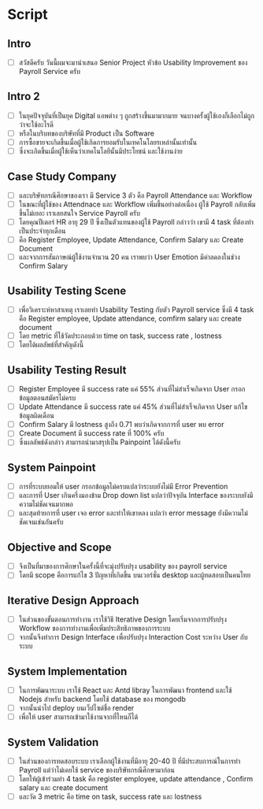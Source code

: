 # Script

## Intro

- [ ] สวัสดีครับ วันนี้ผมจะมานำเสนอ Senior Project หัวข้อ Usability Improvement ของ Payroll Service ครับ

## Intro 2

- [ ] ในยุคปัจจุบันที่เป็นยุค Digital แอพต่าง ๆ ถูกสร้างขึ้นมามากมาย จนบางครั้งผู้ใช้เองก็เลือกไม่ถูกว่าจะใช้อะไรดี
- [ ] หรือในบริบทของบริษัทที่มี Product เป็น Software
- [ ] การซื้อขายจะเกิดขึ้นเมื่อผู้ใช้เกิดการยอมรับในเทคโนโลยรเหล่านั้นเท่านั้น
- [ ] ซึ่งจะเกิดขึ้นเมื่อผู้ใช้เห็นว่าเทคโนโลยีนั้นมีประโยชน์ และใช้งานง่าย

## Case Study Company

- [ ] และบริษัทกรณีศึกษาของเรา มี Service 3 ตัว คือ Payroll Attendance และ Workflow
- [ ] ในขณะที่ผู้ใช้ของ Attendnace และ Workflow เพิ่มขึ้นอย่างต่อเนื่อง ผู้ใช้ Payroll กลับเพิ่มขึ้นไม่เยอะ เราเลยสนใจ Service Payroll ครับ
- [ ] โดยคุณปีเตอร์ HR อายุ 29 ปี ซึ่งเป็นตัวแทนของผู้ใช้ Payroll กล่าวว่า เขามี 4 task ที่ต้องทำเป็นประจำทุกเดือน
- [ ] คือ Register Employee, Update Attendance, Confirm Salary และ Create Document
- [ ] และจากการสัมภาษณ์ผู้ใช้งานจำนวน 20 คน เราพบว่า User Emotion มีค่าลดลงในช่วง Confirm Salary

## Usability Testing Scene

- [ ] เพื่อวิเคราะห์หาสาเหตุ เราเลยทำ Usability Testing กับตัว Payroll service ซึ่งมี 4 task คือ Register employee, Update attendance, comfirm salary และ create document
- [ ] โดย metric ที่ใช้วัดประกอบด้วย time on task, success rate , lostness
- [ ] โดยได้ผลลัพธ์ที่สำคัญดังนี้

## Usability Testing Result

- [ ] Register Employee มี success rate แค่ 55% ส่วนที่ไม่สำเร็จเกิดจาก User กรอกข้อมูลตอนสมัครไม่ครบ
- [ ] Update Attendance มี success rate แค่ 45% ส่วนที่ไม่สำเร็จเกิดจาก User แก้ไขข้อมูลผิดเดือน
- [ ] Confirm Salary มี lostness สูงถึง 0.71 พบว่าเกิดจากการที่ user พบ error
- [ ] Create Document มี success rate ที่ 100% ครับ
- [ ] ซึ่งผลลัพธ์ดังกล่าว สามารถนำมาสรุปเป็น Painpoint ได้ดังนี้ครับ

## System Painpoint

- [ ] การที่ระบบยอมให้ user กรอกข้อมูลไม่ครบแปลว่าระบบยังไม่มี Error Prevention
- [ ] และการที่ User เกินครึ่งมองข้าม Drop down list แปลว่าปัจจุบัน Interface ของระบบยังมีความไม่ชัดเจนมากพอ
- [ ] และสุดท้ายการที่ user เจอ error และทำให้เขาหลง แปลว่า error message ยังมีความไม่ชัดเจนเช่นกันครับ

## Objective and Scope

- [ ] จึงเป็นที่มาของการศึกษาในครั้งนี้ที่จะมุ่งปรับปรุง usability ของ payroll service
- [ ] โดยมี scope คือการแก้ไข 3 ปัญหาที่เกิดขึ้น บนเวอร์ชั่น desktop และผู้ทดสอบเป็นคนไทย

## Iterative Design Approach

- [ ] ในส่วนของขั้นตอนการทำงาน เราใช้วิธี Iterative Design โดยเริ่มจากการปรับปรุง Workflow ของการทำงานเพื่อเพิ่มประสิทธิภาพของการระบบ
- [ ] จากนั้นจึงทำการ Design Interface เพื่อปรับปรุง Interaction Cost ระหว่าง User กับ ระบบ

## System Implementation

- [ ] ในการพัฒนาระบบ เราใช้ React และ Antd libray ในการพัฒนา frontend และใช้ Nodejs สำหรับ backend โดยใช้ database ของ mongodb
- [ ] จากนั้นนำไป deploy บนเว็ปไซต์ชื่อ render
- [ ] เพื่อให้ user สามารถเข้ามาใช้งานจากที่ไหนก็ได้

## System Validation

- [ ] ในส่วนของการทดสอบระบบ เราเลือกผู้ใช้งานที่มีอายุ 20-40 ปี ที่มีประสบการณ์ในการทำ Payroll แต่ว่าไม่เคยใช้ service ของบริษัทกรณีศึกษามาก่อน
- [ ] โดยให้ผู้เข้าร่วมทำ 4 task คือ register employee, update attendance , Confirm salary และ create document
- [ ] และวัด 3 metric คือ time on task, success rate และ lostness
